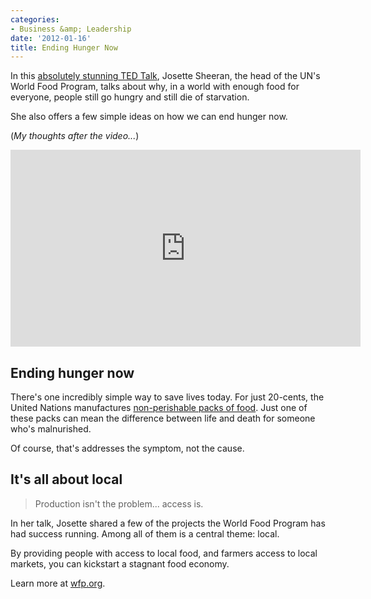 ```yaml
---
categories:
- Business &amp; Leadership
date: '2012-01-16'
title: Ending Hunger Now
---
```


In this <a href="https://www.youtube.com/watch?v=CdxVbUja_pY">absolutely stunning TED Talk</a>, Josette Sheeran, the head of the UN's World Food Program, talks about why, in a world with enough food for everyone, people still go hungry and still die of starvation.

She also offers a few simple ideas on how we can end hunger now.

(<em>My thoughts after the video...</em>)

<iframe class="alignc" width="560" height="315" src="https://www.youtube.com/embed/CdxVbUja_pY" frameborder="0" allowfullscreen></iframe>
<!--more-->
<h2>Ending hunger now</h2>

There's one incredibly simple way to save lives today. For just 20-cents, the United Nations manufactures <a href="http://www.wfp.org/nutrition/special-nutritional-products">non-perishable packs of food</a>. Just one of these packs can mean the difference between life and death for someone who's malnurished.

Of course, that's addresses the symptom, not the cause.

<h2>It's all about local</h2>

<blockquote>Production isn't the problem... access is.</blockquote>

In her talk, Josette shared a few of the projects the World Food Program has had success running. Among all of them is a central theme: local.

By providing people with access to local food, and farmers access to local markets, you can kickstart a stagnant food economy.

Learn more at <a href="http://www.wfp.org/our-work">wfp.org</a>.